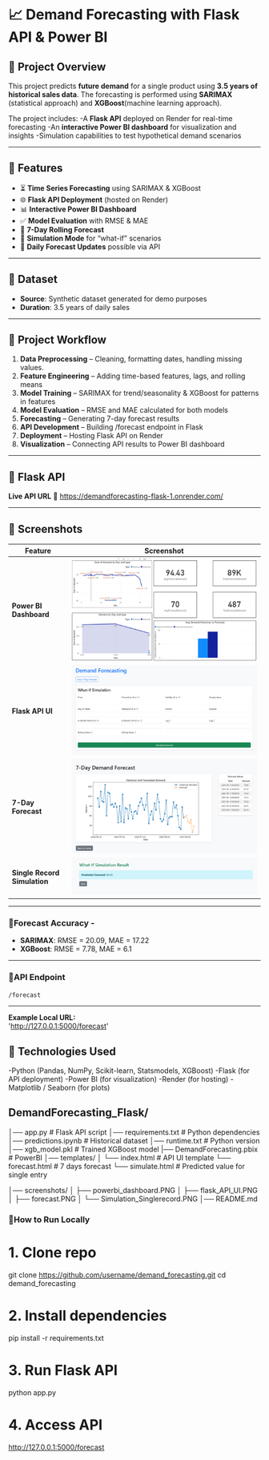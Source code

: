 # 📈 Demand Forecasting with Flask API & Power BI

## 🔹 Project Overview
This project predicts **future demand** for a single product using **3.5 years of historical sales data**.
The forecasting is performed using **SARIMAX** (statistical approach) and **XGBoost**(machine learning approach).

The project includes:
-A **Flask API** deployed on Render for real-time forecasting
-An **interactive Power BI dashboard** for visualization and insights
-Simulation capabilities to test hypothetical demand scenarios

---

## 🔹 Features
- ⏳ **Time Series Forecasting** using SARIMAX & XGBoost
- 🌐 **Flask API Deployment** (hosted on Render)
- 📊 **Interactive Power BI Dashboard**
- ✅ **Model Evaluation** with RMSE & MAE
- 🎯 **7-Day Rolling Forecast** 
- 🧪 **Simulation Mode** for “what-if” scenarios
- 📂 **Daily Forecast Updates** possible via API

---

## 🔹 Dataset
- **Source**: Synthetic dataset generated for demo purposes
- **Duration**: 3.5 years of daily sales
 
---

## 🔹 Project Workflow
1. **Data Preprocessing** – Cleaning, formatting dates, handling missing values.
2. **Feature Engineering** – Adding time-based features, lags, and rolling means
3. **Model Training** – SARIMAX for trend/seasonality & XGBoost for patterns in features
4. **Model Evaluation** – RMSE and MAE calculated for both models
5. **Forecasting** – Generating 7-day forecast results
6. **API Development** – Building /forecast endpoint in Flask
7. **Deployment** – Hosting Flask API on Render
8. **Visualization** – Connecting API results to Power BI dashboard

---

## 🔹 Flask API 
**Live API URL**
🔗 https://demandforecasting-flask-1.onrender.com/

---
## 🔹 Screenshots

| Feature                       | Screenshot |
|--------------------------------|------------|
| **Power BI Dashboard**         | ![Power BI Dashboard](screenshots/powerbi_dashboard.PNG) |
| **Flask API UI**                | ![Flask API UI](screenshots/flask_API_UI.PNG) |
| **7-Day Forecast**              | ![7-Day Forecast](screenshots/forecast.PNG) |
| **Single Record Simulation**    | ![Single Record Simulation](screenshots/Simulation_Singlerecord.PNG) |

---

### 🔹Forecast Accuracy -
- **SARIMAX**: RMSE = 20.09, MAE = 17.22 
- **XGBoost**: RMSE = 7.78, MAE = 6.1

---
  
### 🔹API Endpoint
`/forecast`

---

**Example Local URL:**  
'http://127.0.0.1:5000/forecast'

## 🔹 Technologies Used

-Python (Pandas, NumPy, Scikit-learn, Statsmodels, XGBoost)
-Flask (for API deployment)
-Power BI (for visualization)
-Render (for hosting)
-Matplotlib / Seaborn (for plots)

## DemandForecasting_Flask/
│── app.py                  # Flask API script
│── requirements.txt        # Python dependencies
│── predictions.ipynb       # Historical dataset
│── runtime.txt             # Python version
│── xgb_model.pkl           # Trained XGBoost model
|── DemandForecasting.pbix  # PowerBI
│── templates/
│    └── index.html         # API UI template
     └── forecast.html      # 7 days forecast
     └── simulate.html      # Predicted value for single entry
      
│── screenshots/
│    ├── powerbi_dashboard.PNG
│    ├── flask_API_UI.PNG
│    ├── forecast.PNG
│    └── Simulation_Singlerecord.PNG
│── README.md



### 🔹How to Run Locally
# 1. Clone repo
git clone https://github.com/username/demand_forecasting.git
cd demand_forecasting

# 2. Install dependencies
pip install -r requirements.txt

# 3. Run Flask API
python app.py

# 4. Access API
http://127.0.0.1:5000/forecast





